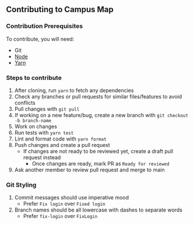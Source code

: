 ## Contributing to Campus Map

### Contribution Prerequisites

To contribute, you will need:

* Git
* [Node](https://nodejs.org/en/)
* [Yarn](https://classic.yarnpkg.com/en/docs/install#windows-stable)

### Steps to contribute

1. After cloning, run `yarn` to fetch any dependencies
2. Check any branches or pull requests for similar files/features to avoid conflicts
3. Pull changes with `git pull`
4. If working on a new feature/bug, create a new branch with `git checkout -b branch-name`
5. Work on changes
6. Run tests with `yarn test`
7. Lint and format code with `yarn format`
8. Push changes and create a pull request
    - If changes are not ready to be reviewed yet, create a draft pull request instead
        - Once changes are ready, mark PR as `Ready for reviewed`
9. Ask another member to review pull request and merge to main

### Git Styling

1. Commit messages should use imperative mood
    - Prefer `Fix login` over `Fixed login`
2. Branch names should be all lowercase with dashes to separate words
    - Prefer `fix-login` over `FixLogin`